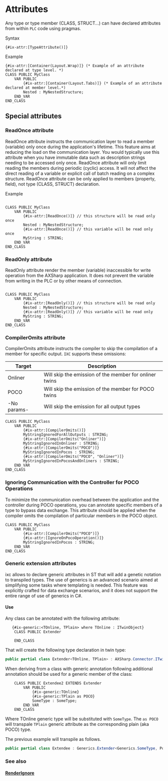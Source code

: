 # Attributes

Any type or type member (CLASS, STRUCT...) can have declared attributes from within `PLC` code using pragmas.

Syntax

~~~ iecst
{#ix-attr:[TypeAttribute()]}
~~~

Example

~~~iecst
{#ix-attr:[Container(Layout.Wrap)]} (* Example of an attribute declared at type level. *)
CLASS PUBLIC MyClass
    VAR PUBLIC
        {#ix-attr:[Container(Layout.Tabs)]} (* Example of an attribute declared at member level.*)
        Nested : MyNestedStructure;
    END_VAR
END_CLASS
~~~

## Special attributes

### ReadOnce attribute

ReadOnce attribute instructs the communication layer to read a member (variable) only once during the application's lifetime.
This feature aims at reducing the load on the communication layer. You would typically use this attribute when you have immutable data
such as description strings needing to be accessed only once.
ReadOnce attribute will only limit reading the members during periodic (cyclic) access. It will not affect the direct reading of a variable 
or explicit call of batch reading on a complex structure.
ReadOnce attribute can be only applied to members (property, field), not type (CLASS, STRUCT) declaration.


Example

~~~iecst

CLASS PUBLIC MyClass
    VAR PUBLIC
        {#ix-attr:[ReadOnce()]} // this structure will be read only once
        Nested : MyNestedStructure;
        {#ix-attr:[ReadOnce()]} // this variable will be read only once
        MyString : STRING;
    END_VAR
END_CLASS
~~~

### ReadOnly attribute

ReadOnly attribute render the member (variable) inaccessible for write operation from the AXSharp application. It does not prevent the variable from writing in the PLC or by other means of connection.


~~~iecst

CLASS PUBLIC MyClass
    VAR PUBLIC
        {#ix-attr:[ReadOnly()]} // this structure will be read only
        Nested : MyNestedStructure;
        {#ix-attr:[ReadOnly()]} // this variable will be read only
        MyString : STRING;
    END_VAR
END_CLASS
~~~

### CompilerOmits attribute

CompilerOmits attribute instructs the compiler to skip the compilation of a member for specific output. `IXC` supports these omissions:

|   Target    |                      Description                       |
| ----------- | ------------------------------------------------------ |
| Onliner     | Will skip the emission of the member for onliner twins |
| POCO        | Will skip the emission of the member for POCO twins    |
| -No params- | Will skip the emission for all output types            |


~~~iecst
CLASS PUBLIC MyClass
    VAR PUBLIC
        {#ix-attr:[CompilerOmits()]} 
        MyStringIgnoredForAllOutputs : STRING;
        {#ix-attr:[CompilerOmits("Onliner")]} 
        MyStringIgnoredInOnliner : STRING;
        {#ix-attr:[CompilerOmits("POCO")]} 
        MyStringIgnoredInPocos : STRING;
        {#ix-attr:[CompilerOmits("POCO", "Onliner")]} 
        MyStringIgnoredInPocosAndOnliners : STRING;
    END_VAR
END_CLASS
~~~

### Ignoring Communication with the Controller for POCO Operations

To minimize the communication overhead between the application and the controller during POCO operations, you can annotate specific members of a type to bypass data exchange. This attribute should be applied when the compiler omits the compilation of particular members in the POCO object.

```iecst
CLASS PUBLIC MyClass
    VAR PUBLIC        
        {#ix-attr:[CompilerOmits("POCO")]} 
        {#ix-attr:[IgnoreOnPocoOperation()]} 
        MyStringIgnoredInPocos : STRING;        
    END_VAR
END_CLASS
```

### Generic extension attributes

ixc allows to declare generic attributes in ST that will add a genetic notation to transpiled types.
The use of generics is an advanced scenario aimed at simplifying some tasks where templating is needed. 
This feature was explicitly crafted for data exchange scenarios, and it does not support the entire range of use of generics in C#.


#### Use

Any class can be annotated with the following attribute:

~~~iecst
   {#ix-generic:<TOnline, TPlain> where TOnline : ITwinObject}
    CLASS PUBLIC Extender
    
    END_CLASS
~~~

That will create the following type declaration in twin type:

~~~C#
public partial class Extender<TOnline, TPlain> : AXSharp.Connector.ITwinObject where TOnline : ITwinObject
~~~


When deriving from a class with generic annotation following additional annotation should be used for a generic member of the class:

~~~iecst
    CLASS PUBLIC Extendee2 EXTENDS Extender
        VAR PUBLIC
            {#ix-generic:TOnline}
            {#ix-generic:TPlain as POCO}
            SomeType : SomeType;          
        END_VAR
    END_CLASS
~~~

Where TOnline generic type will be substituted with `SomeType`. The `as POCO` will transpale `TPlain` generic attribute as the corresponding plain (aka POCO) type.

The previous example will transpile as follows.
~~~C#
public partial class Extendee : Generics.Extender<Generics.SomeType, Pocos.Generics.SomeType>
~~~

### See also 

#### [RenderIgnore](../blazor/RENDERABLECONTENT.md#renderignore-and-custom-labels)
